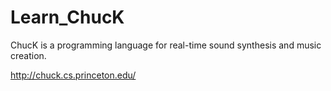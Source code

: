 # Learn_ChucK

ChucK is a programming language for real-time sound synthesis and music creation.

http://chuck.cs.princeton.edu/

